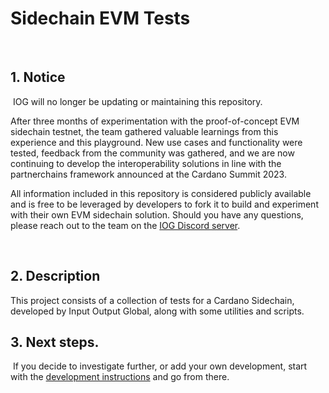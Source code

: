 # Sidechain EVM Tests
​
## 1. Notice
​
IOG will no longer be updating or maintaining this repository. 

After three months of experimentation with the proof-of-concept EVM sidechain testnet, the team gathered valuable learnings from this experience and this playground. New use cases and functionality were tested, feedback from the community was gathered, and we are now continuing to develop the interoperability solutions in line with the partnerchains framework announced at the Cardano Summit 2023.

All information included in this repository is considered publicly available and is free to be leveraged by developers to fork it to build and experiment with their own EVM sidechain solution. Should you have any questions, please reach out to the team on the [IOG Discord server](https://discord.com/invite/inputoutput).

​
## 2. Description
This project consists of a collection of tests for a Cardano Sidechain, developed by Input Output Global, along with some utilities and scripts.

## 3. Next steps.
​
If you decide to investigate further, or add your own development, start with the [development instructions](DEVELOPMENT.md) and go from there.